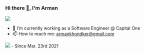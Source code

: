 ### Hi there 👋, I'm Arman 

<img src = "https://readme-typing-svg.herokuapp.com/?lines=Hi!+I+am+Vaibhav+👋;An+IT+undergrad,+Web+Developer;and+Open+Source+Contributor!!+😄&size=30&center=true&width=950"/>

<!--
**ArmanKhondker/armankhondker** is a ✨ _special_ ✨ repository because its `README.md` (this file) appears on your GitHub profile.
-->

- 🔭 I’m currently working as a Software Engineer @ Capital One 
- 📫 How to reach me: armankhondker@gmail.com

![](https://komarev.com/ghpvc/?username=ArmanKhondker) - Since Mar. 23rd 2021
